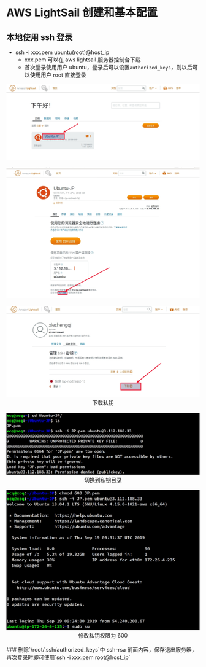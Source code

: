 # AWS LightSail 创建和基本配置

## 本地使用 ssh 登录

* ssh -i xxx.pem ubuntu(root)@host_ip
  * xxx.pem 可以在 aws lightsail 服务器控制台下载
  * 首次登录使用用户 ubuntu，登录后可以设置`authorized_keys`，则以后可以使用用户 root 直接登录

<div align=center>
  <img src="./images/02.jpg"><br/>
</div>
<br/>
<div align=center>
  <img src="./images/03.jpg"><br/>
</div>
<br/>

<div align=center>
  <img src="./images/04.jpg"><br/>下载私钥
</div>
<br/>
<div align=center>
  <img src="./images/05.jpg"><br/>切换到私钥目录
</div>
<br/>

<div align=center>
  <img src="./images/06.jpg"><br/>修改私钥权限为 600
</div>
<br/>
### 删除`/root/.ssh/authorized_keys`中 ssh-rsa 前面内容，保存退出服务器，再次登录时即可使用`ssh -i xxx.pem root@host_ip`
 
